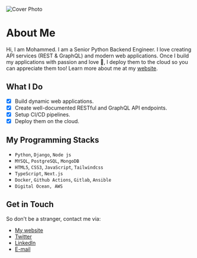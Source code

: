 ![Cover Photo](https://source.unsplash.com/collection/12174478/1200x260/)
# About Me

Hi, I am Mohammed. I am a Senior Python Backend Engineer. I love creating API services (REST & GraphQL) and modern web applications. Once I build my applications with passion and love :green_heart:, I deploy them to the cloud so you can appreciate them too! Learn more about me at my [website](www.mohammedamin-muktar.com).

## What I Do
- [x] Build dynamic web applications.
- [x] Create well-documented RESTful and GraphQL API endpoints.
- [x] Setup CI/CD pipelines.
- [x] Deploy them on the cloud.

## My Programming Stacks
* `Python`, `Django`, `Node js`
* `MYSQL`, `PostgreSQL`, `MongoDB`
* `HTML5`, `CSS3`, `JavaScript`, `Tailwindcss`
* `TypeScript`, `Next.js`
* `Docker`, `Github Actions`, `Gitlab`, `Ansible` 
* `Digital Ocean, AWS`

##  Get in Touch
So don't be a stranger, contact me via:
* [My website](https://www.mohammedamin-muktar.com)
* [Twitter](https://twitter.com/Moamin_Mk)
* [LinkedIn](https://www.linkedin.com/in/mohammedamin-muktar/)
* [E-mail](mailto:aminmuktar41@gmail.com)





